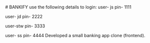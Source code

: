 #   B A N K I F Y 
 
use the following details to login: 
user- js
pin-  1111

user- jd
pin-  2222

user-stw
pin- 3333

user- ss
pin-  4444
 
Developed a small banking app clone (frontend).
